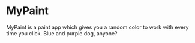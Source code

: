 # MyPaint

MyPaint is a paint app which gives you a random color to work with every time you click. Blue and purple dog, anyone?
